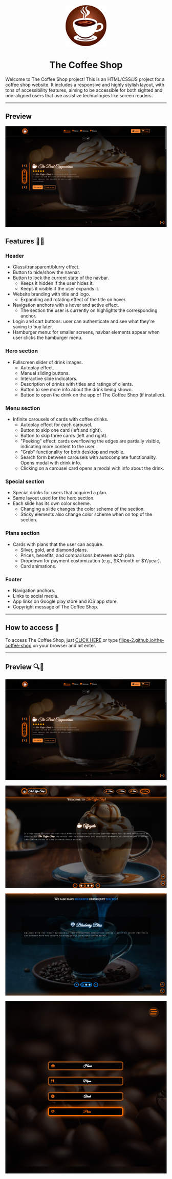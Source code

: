 <p align="center">
    <img src="assets/imgs/logo.png" height="128">
    <h1 align="center">The Coffee Shop</h1>
</p>

Welcome to The Coffee Shop project! This is an HTML/CSS/JS project for a coffee shop website. It includes a responsive and highly stylish layout, with tons of accessibility features, aiming to be accessible for both sighted and non-aligned users that use assistive technologies like screen readers.
<hr>

## Preview

![Preview](assets/imgs/preview.png)

## Features 🦿🦾

### Header

- Glass/transparent/blurry effect.
- Button to hide/show the navnar.
- Button to lock the current state of the navbar.
  - Keeps it hidden if the user hides it.
  - Keeps it visible if the user expands it.
- Website branding with title and logo.
  - Expanding and rotating effect of the title on hover.
- Navigation anchors with a hover and active effect.
  - The section the user is currently on highlights the corresponding anchor.
- Login and cart buttons: user can authenticate and see what they're saving to buy later.
- Hamburger menu: for smaller screens, navbar elements appear when user clicks the hamburger menu.

### Hero section

- Fullscreen slider of drink images.
  - Autoplay effect.
  - Manual sliding buttons.
  - Interactive slide indicators.
  - Description of drinks with titles and ratings of clients.
  - Button to see more info about the drink being shown.
  - Button to open the drink on the app of The Coffee Shop (if installed).

### Menu section

- Infinite carousels of cards with coffee drinks.
  - Autoplay effect for each carousel.
  - Button to skip one card (left and right).
  - Button to skip three cards (left and right).
  - "Peeking" effect: cards overflowing the edges are partially visible, indicating more content to the user.
  - "Grab" functionality for both desktop and mobile.
  - Search form between carousels with autocomplete functionality. Opens modal with drink info.
  - Clicking on a carousel card opens a modal with info about the drink.

### Special section

- Special drinks for users that acquired a plan.
- Same layout used for the hero section.
- Each slide has its own color scheme.
  - Changing a slide changes the color scheme of the section.
  - Sticky elements also change color scheme when on top of the section.

### Plans section

- Cards with plans that the user can acquire.
  - Silver, gold, and diamond plans.
  - Prices, benefits, and comparisons between each plan.
  - Dropdown for payment customization (e.g., $X/month or $Y/year).
  - Card animations.

### Footer

- Navigation anchors.
- Links to social media.
- App links on Google play store and iOS app store.
- Copyright message of The Coffee Shop.
<hr>

## How to access 🔗

To access The Coffee Shop, just [CLICK HERE](https://filipe-2.github.io/the-coffee-shop/) or type [filipe-2.github.io/the-coffee-shop](https://filipe-2.github.io/the-coffee-shop/) on your browser and hit enter.
<hr>

## Preview 🔍🧐

![Preview 1](assets/imgs/preview.png)

![Preview 2](assets/imgs/preview2.png)

![Preview 3](assets/imgs/preview3.png)

![Preview 4](assets/imgs/preview4.png)
